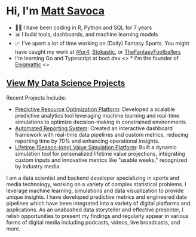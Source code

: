 # Hi, I'm [Matt Savoca](https://mattsavoca.github.io)

* 🧑‍💻 I have been coding in R, Python and SQL for 7 years
* 📊 I build tools, dashboards, and machine learning models
* 📈 I've spent a lot of time working on (Daily) Fantasy Sports. You might have caught my work at [4for4](https://www.4for4.com), [Stokastic](https://www.stokastic.com), or [TheFantasyFootballers](https://www.thefantasyfootballers.com)
* I'm learning Go and Typescript at boot.dev
<> * I'm the founder of [Enigmattic](https://enigmattic.io) <>

## [View My Data Science Projects](https://mattsavoca.github.io/projects)

Recent Projects Include:

* [Predictive Resource Optimization Platform](https://mattsavoca.github.io/projects/resource-optimzier/): Developed a scalable predictive analytics tool leveraging machine learning and real-time simulations to optimize decision-making in constrained environments.
* [Automated Reporting System](https://mattsavoca.github.io/projects/single-game-pipeline/): Created an interactive dashboard framework with real-time data pipelines and custom metrics, reducing reporting time by 70% and enhancing operational insights.
* [Lifetime (Season-long) Value Simulation Platform](https://mattsavoca.github.io/projects/fantasy-football-simulations/): Built a dynamic simulation tool for personalized lifetime value projections, integrating custom inputs and innovative metrics like "usable weeks," recognized by industry media.




I am a data scientist and backend developer specializing in sports and media technology, working on a variety of complex statistical problems. I leverage machine learning, simulations and data visualization to provide unique insights. I have developed predictive metrics and engineered data pipelines which have been integrated into a variety of digital platforms and applications. As an unabashed data storyteller and effective presenter, I relish opportunities to present my findings and regularly appear in various forms of digital media including podcasts, videos, live broadcasts, and more.
